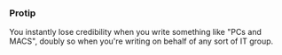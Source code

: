### Protip

You instantly lose credibility when you write something like "PCs and MACS",
doubly so when you're writing on behalf of any sort of IT group.